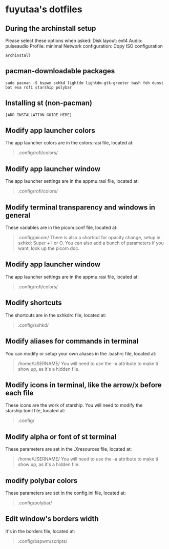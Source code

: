 # fuyutaa's dotfiles

## During the archinstall setup
Please select these options when asked:
Disk layout: ext4
Audio: pulseaudio
Profile: minimal
Network configuration: Copy ISO configuration
```shell 
archinstall
```

## pacman-downloadable packages
```shell 
sudo pacman -S bspwm sxhkd lightdm lightdm-gtk-greeter bash feh dunst bat exa rofi starship polybar
```

## Installing st (non-pacman)
```shell
[ADD INSTALLATION GUIDE HERE]
```


## Modify app launcher colors
The app launcher colors are in the colors.rasi file, located at:
>.config/rofi/colors/

## Modify app launcher window
The app launcher settings are in the appmu.rasi file, located at:
>.config/rofi/colors/

## Modify terminal transparency and windows in general
These variables are in the picom.conf file, located at:
>.config/picom/
There is also a shortcut for opacity change, setup in sxhkd: Super + I or O.
You can also add a bunch of parameters if you want, look up the picom doc.

## Modify app launcher window
The app launcher settings are in the appmu.rasi file, located at:
>.config/rofi/colors/

## Modify shortcuts
The shortcuts are in the sxhkdrc file, located at:
>.config/sxhkd/

## Modify aliases for commands in terminal
You can modify or setup your own aliases in the .bashrc file, located at:
>/home/USERNAME/
You will need to use the -a attribute to make ti show up, as it's a hidden file.

## Modify icons in terminal, like the arrow/x before each file
These icons are the work of starship. You will need to modify the starship.toml file, located at:
>.config/

## Modify alpha or font of st terminal
These parameters are set in the .Xresources file, located at:
>/home/USERNAME/
You will need to use the -a attribute to make ti show up, as it's a hidden file.

## modify polybar colors
These parameters are set in the config.ini file, located at:
>.config/polybar/

## Edit window's borders width
It's in the borders file, located at:
>.config/bspwm/scripts/